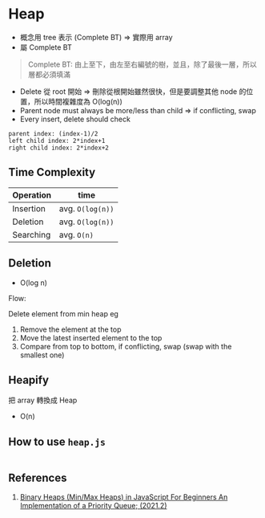 # Heap

- 概念用 tree 表示 (Complete BT) => 實際用 array
- 屬 Complete BT

> Complete BT: 由上至下，由左至右編號的樹，並且，除了最後一層，所以層都必須填滿

- Delete 從 root 開始 => 刪除從根開始雖然很快，但是要調整其他 node 的位置，所以時間複雜度為 O(log(n))
- Parent node must always be more/less than child => if conflicting, swap
- Every insert, delete should check

```
parent index: (index-1)/2
left child index: 2*index+1
right child index: 2*index+2
```

## Time Complexity

| Operation | time |
| --------- | ---- |
| Insertion | avg. `O(log(n))` |
| Deletion | avg. `O(log(n))` |
| Searching | avg. `O(n)` |

## Deletion

- O(log n)

Flow:

Delete element from min heap eg

1. Remove the element at the top
2. Move the latest inserted element to the top
3. Compare from top to bottom, if conflicting, swap (swap with the smallest one)

## Heapify

把 array 轉換成 Heap

- O(n)

## How to use `heap.js`

```hs
```

## References

1. [Binary Heaps (Min/Max Heaps) in JavaScript For Beginners An Implementation of a Priority Queue; (2021.2)](https://youtu.be/ifNlv0N5wT8)

